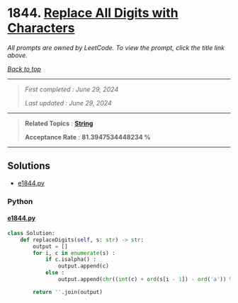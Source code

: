 # 1844. [Replace All Digits with Characters](<https://leetcode.com/problems/replace-all-digits-with-characters>)

*All prompts are owned by LeetCode. To view the prompt, click the title link above.*

*[Back to top](<../README.md>)*

------

> *First completed : June 29, 2024*
>
> *Last updated : June 29, 2024*

------

> **Related Topics** : **[String](<by_topic/String.md>)**
>
> **Acceptance Rate** : **81.3947534448234 %**

------

## Solutions

- [e1844.py](<../my-submissions/e1844.py>)
### Python
#### [e1844.py](<../my-submissions/e1844.py>)
```Python
class Solution:
    def replaceDigits(self, s: str) -> str:
        output = []
        for i, c in enumerate(s) :
            if c.isalpha() :
                output.append(c)
            else :
                output.append(chr((int(c) + ord(s[i - 1]) - ord('a')) % 26 + ord('a')))

        return ''.join(output)
```

